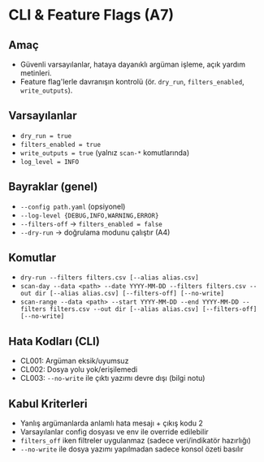 # CLI & Feature Flags (A7)

## Amaç
- Güvenli varsayılanlar, hataya dayanıklı argüman işleme, açık yardım metinleri.
- Feature flag'lerle davranışın kontrolü (ör. `dry_run`, `filters_enabled`, `write_outputs`).

## Varsayılanlar
- `dry_run = true`
- `filters_enabled = true`
- `write_outputs = true` (yalnız `scan-*` komutlarında)
- `log_level = INFO`

## Bayraklar (genel)
- `--config path.yaml` (opsiyonel)
- `--log-level {DEBUG,INFO,WARNING,ERROR}`
- `--filters-off` → `filters_enabled = false`
- `--dry-run` → doğrulama modunu çalıştır (A4)

## Komutlar
- `dry-run --filters filters.csv [--alias alias.csv]`
- `scan-day --data <path> --date YYYY-MM-DD --filters filters.csv --out dir [--alias alias.csv] [--filters-off] [--no-write]`
- `scan-range --data <path> --start YYYY-MM-DD --end YYYY-MM-DD --filters filters.csv --out dir [--alias alias.csv] [--filters-off] [--no-write]`

## Hata Kodları (CLI)
- CL001: Argüman eksik/uyumsuz
- CL002: Dosya yolu yok/erişilemedi
- CL003: `--no-write` ile çıktı yazımı devre dışı (bilgi notu)

## Kabul Kriterleri
- Yanlış argümanlarda anlamlı hata mesajı + çıkış kodu 2
- Varsayılanlar config dosyası ve env ile override edilebilir
- `filters_off` iken filtreler uygulanmaz (sadece veri/indikatör hazırlığı)
- `--no-write` ile dosya yazımı yapılmadan sadece konsol özeti basılır
